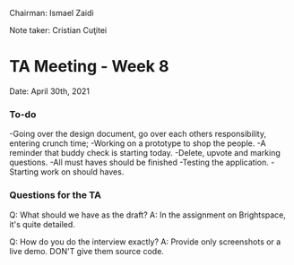 Chairman: Ismael Zaidi

Note taker: Cristian Cuţitei

# TA Meeting - Week 8

Date: April 30th, 2021

### To-do
-Going over the design document, go over each others responsibility, entering crunch time;
-Working on a prototype to shop the people.
-A reminder that buddy check is starting today.
-Delete, upvote and marking questions.
-All must haves should be finished
-Testing the application.
-Starting work on should haves.

### Questions for the TA
Q: What should we have as the draft?
A: In the assignment on Brightspace, it's quite detailed.

Q: How do you do the interview exactly?
A: Provide only screenshots or a live demo. DON'T give them source code.